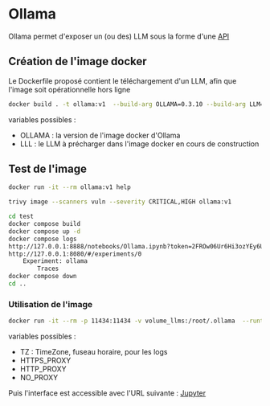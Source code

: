 # Ollama

Ollama permet d'exposer un (ou des) LLM sous la forme d'une [API](https://github.com/ollama/ollama/blob/main/docs/api.md)

## Création de l'image docker

Le Dockerfile proposé contient le téléchargement d'un LLM, afin que l'image soit opérationnelle hors ligne

```bash
docker build . -t ollama:v1  --build-arg OLLAMA=0.3.10 --build-arg LLM=llama3
```

variables possibles :

- OLLAMA : la version de l'image docker d'Ollama
- LLL : le LLM à précharger dans l'image docker en cours de construction

## Test de l'image

```bash
docker run -it --rm ollama:v1 help

trivy image --scanners vuln --severity CRITICAL,HIGH ollama:v1

cd test
docker compose build
docker compose up -d
docker compose logs
http://127.0.0.1:8888/notebooks/Ollama.ipynb?token=2FROw06Ur6Hi3ozYEy6U
http://127.0.0.1:8080/#/experiments/0
    Experiment: ollama
        Traces
docker compose down
cd ..
```

### Utilisation de l'image

```bash
docker run -it --rm -p 11434:11434 -v volume_llms:/root/.ollama  --runtime=nvidia --gpus all ollama:v1
```

variables possibles :

- TZ : TimeZone, fuseau horaire, pour les logs
- HTTPS_PROXY
- HTTP_PROXY
- NO_PROXY

Puis l'interface est accessible avec l'URL suivante :
[Jupyter](http://127.0.0.1:8888/tree?token=2FROw06Ur6Hi3ozYEy6U)
